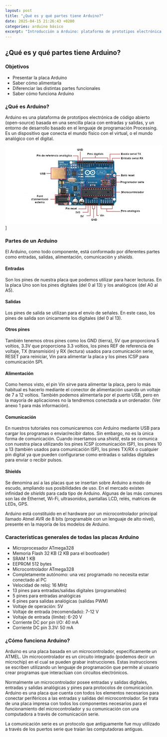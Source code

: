 ```yaml
---
layout: post
title: "¿Qué es y qué partes tiene Arduino?"
date: 2025-04-15 21:26:43 +0200
categories: arduino básico
excerpt: "Introducción a Arduino: plataforma de prototipos electrónica de código abierto que conecta el mundo físico con el digital. Conoce sus principales partes y funcionamiento."
---
```


## ¿Qué es y qué partes tiene Arduino?

### Objetivos

- Presentar la placa Arduino  
- Saber cómo alimentarla  
- Diferenciar las distintas partes funcionales  
- Saber cómo funciona Arduino  

### ¿Qué es Arduino?

Arduino es una plataforma de prototipos electrónica de código abierto (open-source) basada en una sencilla placa con entradas y salidas, y un entorno de desarrollo basado en el lenguaje de programación Processing. Es un dispositivo que conecta el mundo físico con el virtual, o el mundo analógico con el digital.

![Pines del Arduino Uno](/assets/images/01-01-Arduino-UNO-pines.png)]

### Partes de un Arduino

El Arduino, como todo componente, está conformado por diferentes partes como entradas, salidas, alimentación, comunicación y *shields*.

#### Entradas

Son los pines de nuestra placa que podemos utilizar para hacer lecturas. En la placa Uno son los pines digitales (del 0 al 13) y los analógicos (del A0 al A5).

#### Salidas

Los pines de salida se utilizan para el envío de señales. En este caso, los pines de salida son únicamente los digitales (del 0 al 13).

#### Otros pines

También tenemos otros pines como los GND (tierra), 5V que proporciona 5 voltios, 3.3V que proporciona 3.3 voltios, los pines REF de referencia de voltaje, TX (transmisión) y RX (lectura) usados para comunicación serie, RESET para reiniciar, Vin para alimentar la placa y los pines ICSP para comunicación SPI.

#### Alimentación

Como hemos visto, el pin Vin sirve para alimentar la placa, pero lo más habitual es hacerlo mediante el conector de alimentación usando un voltaje de 7 a 12 voltios. También podemos alimentarla por el puerto USB, pero en la mayoría de aplicaciones no la tendremos conectada a un ordenador. (Ver anexo 1 para más información).

#### Comunicación

En nuestros tutoriales nos comunicaremos con Arduino mediante USB para cargar los programas o enviar/recibir datos. Sin embargo, no es la única forma de comunicación. Cuando insertamos una *shield*, esta se comunica con nuestra placa utilizando los pines ICSP (comunicación ISP), los pines 10 a 13 (también usados para comunicación ISP), los pines TX/RX o cualquier pin digital ya que pueden configurarse como entradas o salidas digitales para enviar o recibir pulsos.

#### Shields

Se denomina así a las placas que se insertan sobre Arduino a modo de escudo, ampliando sus posibilidades de uso. En el mercado existen infinidad de *shields* para cada tipo de Arduino. Algunas de las más comunes son las de Ethernet, Wi-Fi, ultrasonidos, pantallas LCD, relés, matrices de LEDs, GPS.

Arduino está constituido en el hardware por un microcontrolador principal llamado Atmel AVR de 8 bits (programable con un lenguaje de alto nivel), presente en la mayoría de los modelos de Arduino.

### Características generales de todas las placas Arduino

- Microprocesador ATmega328  
- Memoria Flash 32 KB (2 KB para el bootloader)  
- SRAM 1 KB  
- EEPROM 512 bytes  
- Microcontrolador ATmega328  
- Completamente autónomo: una vez programado no necesita estar conectado al PC  
- Velocidad de reloj: 16 MHz  
- 13 pines para entradas/salidas digitales (programables)  
- 5 pines para entradas analógicas  
- 6 pines para salidas analógicas (salidas PWM)  
- Voltaje de operación: 5V  
- Voltaje de entrada (recomendado): 7-12 V  
- Voltaje de entrada (límite): 6-20 V  
- Corriente DC por pin I/O: 40 mA  
- Corriente DC pin 3.3V: 50 mA  

### ¿Cómo funciona Arduino?

Arduino es una placa basada en un microcontrolador, específicamente un ATMEL. Un microcontrolador es un circuito integrado (podemos decir un microchip) en el cual se pueden grabar instrucciones. Estas instrucciones se escriben utilizando un lenguaje de programación que permite al usuario crear programas que interactúan con circuitos electrónicos.

Normalmente un microcontrolador posee entradas y salidas digitales, entradas y salidas analógicas y pines para protocolos de comunicación. Arduino es una placa que cuenta con todos los elementos necesarios para conectar periféricos a las entradas y salidas del microcontrolador. Se trata de una placa impresa con todos los componentes necesarios para el funcionamiento del microcontrolador y su comunicación con una computadora a través de comunicación serie.

La comunicación serie es un protocolo que antiguamente fue muy utilizado a través de los puertos serie que traían las computadoras antiguas.
